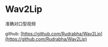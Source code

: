# Wav2Lip

准确对口型视频

github: [https://github.com/Rudrabha/Wav2Lip](https://github.com/Rudrabha/Wav2Lip)